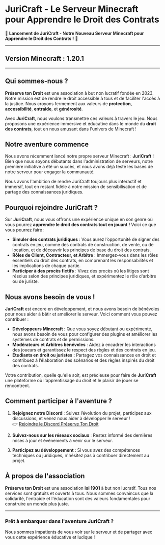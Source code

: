 
# JuriCraft - Le Serveur Minecraft pour Apprendre le Droit des Contrats

🎉 **Lancement de JuriCraft - Notre Nouveau Serveur Minecraft pour Apprendre le Droit des Contrats !** 🎉

---
## Version Minecraft : 1.20.1
---

## Qui sommes-nous ?

**Préserve ton Droit** est une association à but non lucratif fondée en 2023. Notre mission est de rendre le droit accessible à tous et de faciliter l'accès à la justice. Nous croyons fermement aux valeurs de **protection**, **accessibilité**, **entraide**, et **générosité**.

Avec **JuriCraft**, nous voulons transmettre ces valeurs à travers le jeu. Nous proposons une expérience immersive et éducative dans le monde du **droit des contrats**, tout en nous amusant dans l'univers de Minecraft !

## Notre aventure commence

Nous avons récemment lancé notre propre serveur Minecraft : **JuriCraft** ! Bien que nous soyons débutants dans l'administration de serveurs, notre première initiative a été un succès, et nous avons déjà testé les bases de notre serveur pour engager la communauté.

Nous avons l'ambition de rendre JuriCraft toujours plus interactif et immersif, tout en restant fidèle à notre mission de sensibilisation et de partage des connaissances juridiques.

## Pourquoi rejoindre JuriCraft ?

Sur **JuriCraft**, nous vous offrons une expérience unique en son genre où vous pourrez **apprendre le droit des contrats tout en jouant** ! Voici ce que vous pourrez faire :

- **Simuler des contrats juridiques** : Vous aurez l’opportunité de signer des contrats en jeu, comme des contrats de construction, de vente, ou de location, et de découvrir les principes de base du droit des contrats.
- **Rôles de Client, Contracteur, et Arbitre** : Immergez-vous dans les rôles essentiels du droit des contrats, en comprenant les responsabilités et les implications de chaque partie.
- **Participer à des procès fictifs** : Vivez des procès où les litiges sont résolus selon des principes juridiques, et expérimentez le rôle d'arbitre ou de juriste.

## Nous avons besoin de vous !

**JuriCraft** est encore en développement, et nous avons besoin de bénévoles pour nous aider à bâtir et améliorer le serveur. Voici comment vous pouvez contribuer :

- **Développeurs Minecraft** : Que vous soyez débutant ou expérimenté, nous avons besoin de vous pour configurer des plugins et améliorer les systèmes de contrats et de permissions.
- **Modérateurs et Arbitres bénévoles** : Aidez à encadrer les interactions des joueurs et garantissez le respect des règles et des contrats en jeu.
- **Étudiants en droit ou juristes** : Partagez vos connaissances en droit et contribuez à l’élaboration des scénarios et des règles inspirés du droit des contrats.

Votre contribution, quelle qu'elle soit, est précieuse pour faire de **JuriCraft** une plateforme où l'apprentissage du droit et le plaisir de jouer se rencontrent.

## Comment participer à l'aventure ?

1. **Rejoignez notre Discord** : Suivez l’évolution du projet, participez aux discussions, et venez nous aider à développer le serveur !  
   👉 [Rejoindre le Discord Préserve Ton Droit](https://discord.gg/Vg2Aa5K5)

2. **Suivez-nous sur les réseaux sociaux** : Restez informé des dernières mises à jour et événements à venir sur le serveur.

3. **Participez au développement** : Si vous avez des compétences techniques ou juridiques, n'hésitez pas à contribuer directement au projet.

## À propos de l'association

**Préserve ton Droit** est une association **loi 1901** à but non lucratif. Tous nos services sont gratuits et ouverts à tous. Nous sommes convaincus que la solidarité, l'entraide et l'éducation sont des valeurs fondamentales pour construire un monde plus juste.

---

### Prêt à embarquer dans l'aventure **JuriCraft** ?

Nous sommes impatients de vous voir sur le serveur et de partager avec vous cette expérience éducative et ludique !
